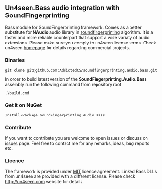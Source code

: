## Un4seen.Bass audio integration with SoundFingerprinting
Bass module for SoundFingerprinting framework. Comes as a better substitute for **NAudio** audio library in [soundfingerprinting](https://github.com/AddictedCS/soundfingerprinting) algorithm.
It is a faster and more reliable counterpart that support a wide variaty of audio extensions. Please make sure you comply to un4seen license terms. Check un4seen [homepage](http://www.un4seen.com) for details regarding commercial projects. 

### Binaries
    git clone git@github.com:AddictedCS/soundfingerprinting.audio.bass.git
    
In order to build latest version of the **SoundFingerprinting.Audio.Bass** assembly run the following command from repository root

    .\build.cmd
### Get it on NuGet

    Install-Package SoundFingerprinting.Audio.Bass
    
### Contribute
If you want to contribute you are welcome to open issues or discuss on [issues](https://github.com/AddictedCS/soundfingerprinting/issues) page. Feel free to contact me for any remarks, ideas, bug reports etc. 

### Licence
The framework is provided under [MIT](https://opensource.org/licenses/MIT) licence agreement. Linked Bass DLLs from un4seen are provided with a different license. Please check http://un4seen.com website for details.
